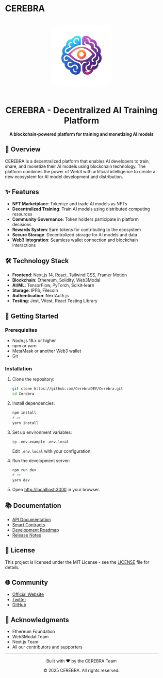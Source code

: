 # CEREBRA

<div align="center">
  <img src="public/images/logo.svg" alt="CEREBRA Logo" width="200" height="200" style="border-radius: 20px; margin: 20px 0;" />
  <h1>CEREBRA - Decentralized AI Training Platform</h1>
  <p>
    <strong>A blockchain-powered platform for training and monetizing AI models</strong>
  </p>
</div>

## 🚀 Overview

CEREBRA is a decentralized platform that enables AI developers to train, share, and monetize their AI models using blockchain technology. The platform combines the power of Web3 with artificial intelligence to create a new ecosystem for AI model development and distribution.

## ✨ Features

- **NFT Marketplace**: Tokenize and trade AI models as NFTs
- **Decentralized Training**: Train AI models using distributed computing resources
- **Community Governance**: Token holders participate in platform decisions
- **Rewards System**: Earn tokens for contributing to the ecosystem
- **Secure Storage**: Decentralized storage for AI models and data
- **Web3 Integration**: Seamless wallet connection and blockchain interactions

## 🛠️ Technology Stack

- **Frontend**: Next.js 14, React, Tailwind CSS, Framer Motion
- **Blockchain**: Ethereum, Solidity, Web3Modal
- **AI/ML**: TensorFlow, PyTorch, Scikit-learn
- **Storage**: IPFS, Filecoin
- **Authentication**: NextAuth.js
- **Testing**: Jest, Vitest, React Testing Library

## 🚀 Getting Started

### Prerequisites

- Node.js 18.x or higher
- npm or yarn
- MetaMask or another Web3 wallet
- Git

### Installation

1. Clone the repository:
   ```bash
   git clone https://github.com/CerebraDEV/Cerebra.git
   cd Cerebra
   ```

2. Install dependencies:
   ```bash
   npm install
   # or
   yarn install
   ```

3. Set up environment variables:
   ```bash
   cp .env.example .env.local
   ```
   Edit `.env.local` with your configuration.

4. Run the development server:
   ```bash
   npm run dev
   # or
   yarn dev
   ```

5. Open [http://localhost:3000](http://localhost:3000) in your browser.

## 📚 Documentation

- [API Documentation](docs/api/README.md)
- [Smart Contracts](contracts/README.md)
- [Development Roadmap](docs/ROADMAP.md)
- [Release Notes](docs/RELEASE.md)

## 📄 License

This project is licensed under the MIT License - see the [LICENSE](LICENSE) file for details.

## 🌐 Community

- [Official Website](https://www.cerebra.work)
- [Twitter](https://x.com/Cerebra_X)
- [GitHub](https://github.com/CerebraDEV/Cerebra)

## 🙏 Acknowledgments

- Ethereum Foundation
- Web3Modal Team
- Next.js Team
- All our contributors and supporters

---

<div align="center">
  <p>Built with ❤️ by the CEREBRA Team</p>
  <p>© 2025 CEREBRA. All rights reserved.</p>
</div> 